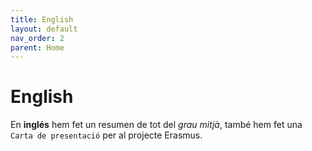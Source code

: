 ```yaml
---
title: English
layout: default
nav_order: 2
parent: Home
---
```


# English

En **inglés** hem fet un resumen de tot del _grau mitjà_, també hem fet una `Carta de presentació` per al projecte Erasmus.
